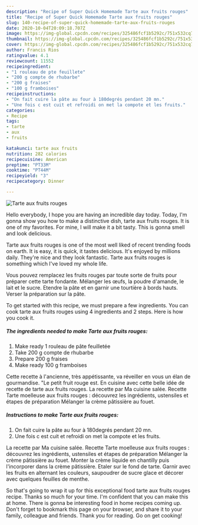 ```yaml
---
description: "Recipe of Super Quick Homemade Tarte aux fruits rouges"
title: "Recipe of Super Quick Homemade Tarte aux fruits rouges"
slug: 140-recipe-of-super-quick-homemade-tarte-aux-fruits-rouges
date: 2020-10-04T20:09:18.707Z
image: https://img-global.cpcdn.com/recipes/325486fcf1b5292c/751x532cq70/tarte-aux-fruits-rouges-photo-principale-de-la-recette.jpg
thumbnail: https://img-global.cpcdn.com/recipes/325486fcf1b5292c/751x532cq70/tarte-aux-fruits-rouges-photo-principale-de-la-recette.jpg
cover: https://img-global.cpcdn.com/recipes/325486fcf1b5292c/751x532cq70/tarte-aux-fruits-rouges-photo-principale-de-la-recette.jpg
author: Francis Rios
ratingvalue: 4.1
reviewcount: 11552
recipeingredient:
- "1 rouleau de pte feuillete"
- "200 g compte de rhubarbe"
- "200 g fraises"
- "100 g framboises"
recipeinstructions:
- "On fait cuire la pâte au four à 180degrés pendant 20 mn."
- "Une fois c est cuit et refroidi on met la compote et les fruits."
categories:
- Recipe
tags:
- tarte
- aux
- fruits

katakunci: tarte aux fruits 
nutrition: 282 calories
recipecuisine: American
preptime: "PT33M"
cooktime: "PT44M"
recipeyield: "3"
recipecategory: Dinner

---
```



![Tarte aux fruits rouges](https://img-global.cpcdn.com/recipes/325486fcf1b5292c/751x532cq70/tarte-aux-fruits-rouges-photo-principale-de-la-recette.jpg)

Hello everybody, I hope you are having an incredible day today. Today, I'm gonna show you how to make a distinctive dish, tarte aux fruits rouges. It is one of my favorites. For mine, I will make it a bit tasty. This is gonna smell and look delicious.

Tarte aux fruits rouges is one of the most well liked of recent trending foods on earth. It is easy, it is quick, it tastes delicious. It's enjoyed by millions daily. They're nice and they look fantastic. Tarte aux fruits rouges is something which I've loved my whole life.

Vous pouvez remplacez les fruits rouges par toute sorte de fruits pour préparer cette tarte fondante. Mélanger les œufs, la poudre d&#39;amande, le lait et le sucre. Etendre la pâte et en garnir une tourtière à bords hauts. Verser la préparation sur la pâte.


To get started with this recipe, we must prepare a few ingredients. You can cook tarte aux fruits rouges using 4 ingredients and 2 steps. Here is how you cook it.

<!--inarticleads1-->

##### The ingredients needed to make Tarte aux fruits rouges:

1. Make ready 1 rouleau de pâte feuilletée
1. Take 200 g compte de rhubarbe
1. Prepare 200 g fraises
1. Make ready 100 g framboises


Cette recette à l&#39;ancienne, très appétissante, va réveiller en vous un élan de gourmandise. &#34;Le petit fruit rouge est. En cuisine avec cette belle idée de recette de tarte aux fruits rouges. La recette par Ma cuisine salée. Recette Tarte moelleuse aux fruits rouges : découvrez les ingrédients, ustensiles et étapes de préparation Mélanger la crème pâtissière au fouet. 

<!--inarticleads2-->

##### Instructions to make Tarte aux fruits rouges:

1. On fait cuire la pâte au four à 180degrés pendant 20 mn.
1. Une fois c est cuit et refroidi on met la compote et les fruits.


La recette par Ma cuisine salée. Recette Tarte moelleuse aux fruits rouges : découvrez les ingrédients, ustensiles et étapes de préparation Mélanger la crème pâtissière au fouet. Monter la crème liquide en chantilly puis l&#39;incorporer dans la crème pâtissière. Etaler sur le fond de tarte. Garnir avec les fruits en alternant les couleurs, saupoudrer de sucre glace et décorer avec quelques feuilles de menthe. 

So that's going to wrap it up for this exceptional food tarte aux fruits rouges recipe. Thanks so much for your time. I'm confident that you can make this at home. There is gonna be interesting food in home recipes coming up. Don't forget to bookmark this page on your browser, and share it to your family, colleague and friends. Thank you for reading. Go on get cooking!
